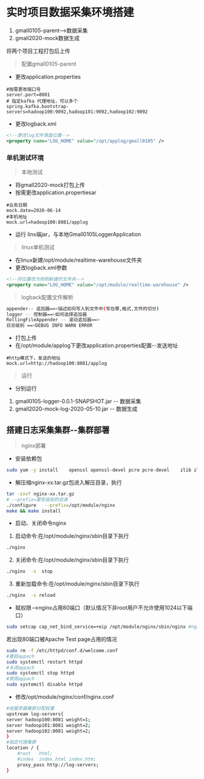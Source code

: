 # 实时项目数据采集环境搭建
1. gmall0105-parent-->数据采集
2. gmall2020-mock数据生成

将两个项目工程打包后上传
>配置gmall0105-parent
+ 更改application.properties
```properties
#按需更改端口号
server.port=8081
# 指定kafka 代理地址，可以多个
spring.kafka.bootstrap-servers=hadoop100:9092,hadoop101:9092,hadoop102:9092
```
+ 更改logback.xml
```xml
<!--更改log文件落盘位置-->
<property name="LOG_HOME" value="/opt/applog/gmall0105" />
```
### 单机测试环境
>本地测试
+ 将gmall2020-mock打包上传
+ 按需更改application.propertiesar
```propertiesar
#业务日期
mock.date=2020-06-14
#本机地址
mock.url=hadoop100:8081/applog
```
+ 运行 linx端jar，与本地Gmall0105LoggerApplication 
>linux单机测试
+ 在linux新建/opt/module/realtime-warehouse文件夹
+ 更改logback.xml参数
```xml
<!--将位置改为刚刚新建的文件夹-->
<property name="LOG_HOME" value="/opt/module/realtime-warehouse" />
```
>logback配置文件解析
```bash
appender-- 追加器==>描述如何写入到文件中(写在哪,格式,文件的切分)
logger -- 控制器==>如何选择追加器
RollingFileAppender -- 滚动追加器==>
日志级别 ==>DEBUG INFO WARN ERROR
```
+ 打包上传
+ 在/opt/module/applog下更改application.properties配置--发送地址
```properties
#http模式下，发送的地址
mock.url=http://hadoop100:8081/applog
```
>运行
+ 分别运行
1. gmall0105-logger-0.0.1-SNAPSHOT.jar -- 数据采集
2. gmall2020-mock-log-2020-05-10.jar -- 数据生成
## 搭建日志采集集群--集群部署
>nginx部署
+ 安装依赖包
```bash
sudo yum -y install    openssl openssl-devel pcre pcre-devel    zlib zlib-devel gcc gcc-c++
```
+ 解压缩nginx-xx.tar.gz包进入解压目录，执行
```bash
tar -zxvf nginx-xx.tar.gz 
# --prefix=要安装到的目录
./configure   --prefix=/opt/module/nginx    
make && make install
```
+ 启动、关闭命令nginx
1. 启动命令:在/opt/module/nginx/sbin目录下执行  
```bash
./nginx
```
2. 关闭命令:在/opt/module/nginx/sbin目录下执行
```bash
./nginx  -s  stop
```
3. 重新加载命令:在/opt/module/nginx/sbin目录下执行
```bash
./nginx  -s reload
```
+ 赋权限-->nginx占用80端口（默认情况下非root用户不允许使用1024以下端口）
```bash
sudo setcap cap_net_bind_service=+eip /opt/module/nginx/sbin/nginx #nginx的执行文件
```

若出现80端口被Apache Test page占用的情况
```bash
sudo rm -f /etc/httpd/conf.d/welcome.conf
#重启appach
sudo systemctl restart httpd
#关闭appach
sudo systemctl stop httpd 
#禁用appach
sudo systemctl disable httpd
```
+ 修改/opt/module/nginx/conf/nginx.conf
```bash
#给服务器集群分配权重
upstream log-servers{
server hadoop100:8081 weight=1;
server hadoop101:8081 weight=2;
server hadoop102:8081 weight=2;
}
#指定代理集群
location / {
    #root   html;
    #index  index.html index.htm;
    proxy_pass http://log-servers;
}
```
